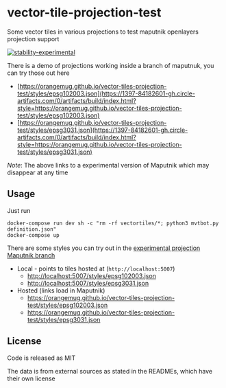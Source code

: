 # vector-tile-projection-test
Some vector tiles in various projections to test maputnik openlayers projection support

[![stability-experimental](https://img.shields.io/badge/stability-experimental-orange.svg)][stability]

[stability]:   https://github.com/orangemug/stability-badges#experimental


There is a demo of projections working inside a branch of maputnuk, you can try those out here

 - [https://orangemug.github.io/vector-tiles-projection-test/styles/epsg102003.json](https://1397-84182601-gh.circle-artifacts.com/0/artifacts/build/index.html?style=https://orangemug.github.io/vector-tiles-projection-test/styles/epsg102003.json)
 - [https://orangemug.github.io/vector-tiles-projection-test/styles/epsg3031.json](https://1397-84182601-gh.circle-artifacts.com/0/artifacts/build/index.html?style=https://orangemug.github.io/vector-tiles-projection-test/styles/epsg3031.json)

_Note_: The above links to a experimental version of Maputnik which may disappear at any time



## Usage
Just run

```
docker-compose run dev sh -c "rm -rf vectortiles/*; python3 mvtbot.py definition.json"
docker-compose up
```

There are some styles you can try out in the [experimental projection Maputnik branch](https://github.com/maputnik/editor/compare/master...orangemug:feature/ol-projections)

 - Local - points to tiles hosted at (`http://localhost:5007`)
   - <http://localhost:5007/styles/epsg102003.json>
   - <http://localhost:5007/styles/epsg3031.json>
 - Hosted (links load in Maputnik)
   - <https://orangemug.github.io/vector-tiles-projection-test/styles/epsg102003.json>
   - <https://orangemug.github.io/vector-tiles-projection-test/styles/epsg3031.json>


## License
Code is released as MIT

The data is from external sources as stated in the READMEs, which have their own license

